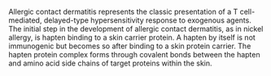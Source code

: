 Allergic contact dermatitis represents the classic presentation of a T cell-mediated, delayed-type hypersensitivity response to exogenous agents. The initial step in the development of allergic contact dermatitis, as in nickel allergy, is hapten binding to a skin carrier protein. A hapten by itself is not immunogenic but becomes so after binding to a skin protein carrier. The hapten protein complex forms through covalent bonds between the hapten and amino acid side chains of target proteins within the skin.